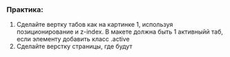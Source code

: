 ### Практика:

1. Сделайте вертку табов как на картинке 1, используя позиционирование и z-index. В макете должна быть 1 активныйй таб, если элементу добавить класс .active
2. Сделайте верстку страницы, где будут 
